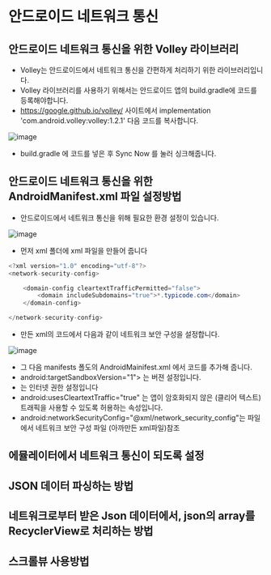 # 안드로이드 네트워크 통신

## 안드로이드 네트워크 통신을 위한 Volley 라이브러리

- Volley는 안드로이드에서 네트워크 통신을 간편하게 처리하기 위한 라이브러리입니다.
- Volley 라이브러리를 사용하기 위해서는  안드로이드 앱의 build.gradle에 코드를 등록해야합니다.
 - https://google.github.io/volley/  사이트에서
implementation 'com.android.volley:volley:1.2.1' 다음 코드를 복사합니다.

![image](https://github.com/ijd1236/Android/assets/130967884/2d9f832b-a095-4d66-aeea-5105f99fa5cc)

- build.gradle 에 코드를 넣은 후 Sync Now 를 눌러 싱크해줍니다.


## 안드로이드 네트워크 통신을 위한 AndroidManifest.xml 파일 설정방법

- 안드로이드에서 네트워크 통신을 위해 필요한 환경 설정이 있습니다.
  
![image](https://github.com/ijd1236/Android/assets/130967884/545cb6a5-0cb8-427e-a0da-d5c4ad075b4f)

- 먼저 xml 폴더에 xml 파일을 만들어 줍니다
```Java
<?xml version="1.0" encoding="utf-8"?>
<network-security-config>

    <domain-config cleartextTrafficPermitted="false">
        <domain includeSubdomains="true">*.typicode.com</domain>
    </domain-config>

</network-security-config>
```

- 만든 xml의 코드에서 다음과 같이 네트워크 보안 구성을 설정합니다.

![image](https://github.com/ijd1236/Android/assets/130967884/3b6b4306-46d9-495c-a936-fe984562a6d8)


- 그 다음 manifests 폴도의 AndroidMainifest.xml 에서 코드를 추가해 줍니다.
- android:targetSandboxVersion="1"> 는 버젼 설정입니다.
- <uses-permission android:name="android.permission.INTERNET" /> 는 인터넷 권한 설정입니다
- android:usesCleartextTraffic="true" 는 앱이 암호화되지 않은 (클리어 텍스트) 트래픽을 사용할 수 있도록 허용하는 속성입니다.
- android:networkSecurityConfig="@xml/network_security_config"는  파일에서 네트워크 보안 구성 파일 (아까만든 xml파일)참조


## 에뮬레이터에서 네트워크 통신이 되도록 설정

## JSON 데이터 파싱하는 방법

## 네트워크로부터 받은 Json 데이터에서, json의 array를 RecyclerView로 처리하는 방법

## 스크롤뷰 사용방법

